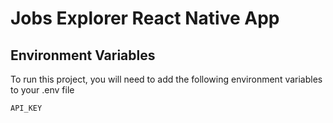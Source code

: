 # Jobs Explorer React Native App

## Environment Variables

To run this project, you will need to add the following environment variables to your .env file

`API_KEY`
